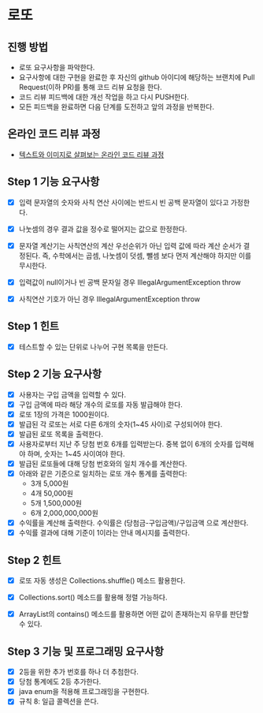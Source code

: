 # 로또
## 진행 방법
* 로또 요구사항을 파악한다.
* 요구사항에 대한 구현을 완료한 후 자신의 github 아이디에 해당하는 브랜치에 Pull Request(이하 PR)를 통해 코드 리뷰 요청을 한다.
* 코드 리뷰 피드백에 대한 개선 작업을 하고 다시 PUSH한다.
* 모든 피드백을 완료하면 다음 단계를 도전하고 앞의 과정을 반복한다.

## 온라인 코드 리뷰 과정
* [텍스트와 이미지로 살펴보는 온라인 코드 리뷰 과정](https://github.com/next-step/nextstep-docs/tree/master/codereview)


## Step 1 기능 요구사항
- [X] 입력 문자열의 숫자와 사칙 연산 사이에는 반드시 빈 공백 문자열이 있다고 가정한다.
- [X] 나눗셈의 경우 결과 값을 정수로 떨어지는 값으로 한정한다.
- [X] 문자열 계산기는 사칙연산의 계산 우선순위가 아닌 입력 값에 따라 계산 순서가 결정된다. 즉, 수학에서는 곱셈, 나눗셈이 덧셈, 뺄셈 보다 먼저 계산해야 하지만 이를 무시한다.
- [X] 입력값이 null이거나 빈 공백 문자일 경우 IllegalArgumentException throw
- [X] 사칙연산 기호가 아닌 경우 IllegalArgumentException throw


## Step 1 힌트
- [X] 테스트할 수 있는 단위로 나누어 구현 목록을 만든다.


## Step 2 기능 요구사항
- [X] 사용자는 구입 금액을 입력할 수 있다.
- [X] 구입 금액에 따라 해당 개수의 로또를 자동 발급해야 한다.
- [X] 로또 1장의 가격은 1000원이다.
- [X] 발급된 각 로또는 서로 다른 6개의 숫자(1~45 사이)로 구성되어야 한다.
- [X] 발급된 로또 목록을 출력한다.
- [X] 사용자로부터 지난 주 당첨 번호 6개를 입력받는다. 중복 없이 6개의 숫자를 입력해야 하며, 숫자는 1~45 사이여야 한다.
- [X] 발급된 로또들에 대해 당첨 번호와의 일치 개수를 계산한다.
- [X] 아래와 같은 기준으로 일치하는 로또 개수 통계를 출력한다:  
  - 3개	5,000원  
  - 4개	50,000원  
  - 5개	1,500,000원  
  - 6개	2,000,000,000원  
- [X] 수익률을 계산해 출력한다. 수익률은 (당첨금-구입금액)/구입금액 으로 계산한다.
- [X] 수익률 결과에 대해 기준이 1이라는 안내 메시지를 출력한다.

## Step 2 힌트
- [X] 로또 자동 생성은 Collections.shuffle() 메소드 활용한다.
- [X] Collections.sort() 메소드를 활용해 정렬 가능하다.
- [X] ArrayList의 contains() 메소드를 활용하면 어떤 값이 존재하는지 유무를 판단할 수 있다.


## Step 3 기능 및 프로그래밍 요구사항
- [X] 2등을 위한 추가 번호를 하나 더 추첨한다.
- [X] 당첨 통계에도 2등 추가한다.
- [X] java enum을 적용해 프로그래밍을 구현한다.
- [X] 규칙 8: 일급 콜렉션을 쓴다.